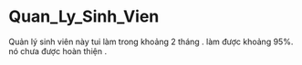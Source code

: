 # Quan_Ly_Sinh_Vien
Quản lý sinh viên này tui làm trong khoảng 2 tháng . làm được khoảng 95%. nó chưa được hoàn thiện .

